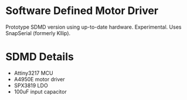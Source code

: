 # Software Defined Motor Driver
Prototype SDMD version using up-to-date hardware. Experimental. Uses SnapSerial (formerly Kllip).

# SDMD Details
- Attiny3217 MCU
- A4950E motor driver
- SPX3819 LDO
- 100uF input capacitor

